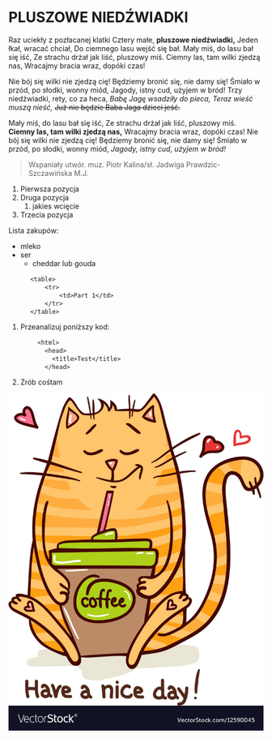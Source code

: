 # PLUSZOWE NIEDŹWIADKI

Raz uciekły z pozłacanej klatki Cztery małe, **pluszowe niedźwiadki,** Jeden łkał, wracać chciał, Do ciemnego lasu wejść się bał. Mały miś, do lasu bał się iść, Ze strachu drżał jak liść, pluszowy miś. Ciemny las, tam wilki zjedzą nas, Wracajmy bracia wraz, dopóki czas!

Nie bój się wilki nie zjedzą cię! Będziemy bronić się, nie damy się! Śmiało w przód, po słodki, wonny miód, Jagody, istny cud, użyjem w bród! Trzy niedźwiadki, rety, co za heca, *Babę Jagę wsadziły do pieca, Teraz wieść muszą nieść,* ~~Już nie będzie Baba Jaga dzieci jeść.~~

Mały miś, do lasu bał się iść, Ze strachu drżał jak liść, pluszowy miś. **Ciemny las, tam wilki zjedzą nas,** Wracajmy bracia wraz, dopóki czas! Nie bój się wilki nie zjedzą cię! Będziemy bronić się, nie damy się! Śmiało w przód, po słodki, wonny miód, *Jagody, istny cud, użyjem w bród!*

> Wspaniały utwór. muz. Piotr Kalina/sł. Jadwiga Prawdzic-Szczawińska M.J. 

1. Pierwsza pozycja
2. Druga pozycja
   1. jakies wcięcie
4. Trzecia pozycja

Lista zakupów:
- mleko
- ser
    - cheddar lub gouda

```
      <table>
          <tr>
              <td>Part 1</td>
          </tr>
      </table>
```
1. Przeanalizuj poniższy kod:
```
        <html>
          <head>
            <title>Test</title>
          </head>
```
2. Zrób cośtam

![This is an image of a cat](./kot.jpg)
